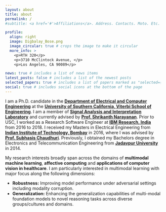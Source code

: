 ```yaml
---
layout: about
title: about
permalink: /
#subtitle: <a href='#'>Affiliations</a>. Address. Contacts. Moto. Etc.

profile:
  align: right
  image: Digbalay_Bose.png
  image_circular: true # crops the image to make it circular
  more_info: >
    <p>RTH 320</p>
    <p>3710 McClintock Avenue, </p>
    <p>Los Angeles, CA 90089</p>

news: true # includes a list of news items
latest_posts: false # includes a list of the newest posts
selected_papers: true # includes a list of papers marked as "selected={true}"
social: true # includes social icons at the bottom of the page
---
```


<p>
I am a Ph.D. candidate in the <a target="_blank" href="https://minghsiehece.usc.edu/"><b>Department of Electrical and Computer Engineering</b></a> at the <a target="_blank" href="https://viterbischool.usc.edu/"><strong>University of Southern California, Viterbi School of Engineering</strong></a>. I am a member of <a target="_blank" href="https://sail.usc.edu/"><strong>Signal Analysis and Interpretation Laboratory</strong></a> and currently advised by <a target="_blank" href="https://sail.usc.edu/people/shri.html"><strong>Prof. Shrikanth Narayanan</strong></a>. Prior to USC, I worked as a Research Software Engineer at <a target="_blank" href="https://research.ibm.com/labs/india/"><strong>IBM Research, India</strong></a> from 2016 to 2018. I received my Masters in Electrical Engineering from <a target="_blank" href="https://www.iitb.ac.in/"><strong>Indian Institute of Technology, Bombay</strong></a> in 2016, where I was advised by <a target="_blank" href="https://www.ee.iitb.ac.in/~sc/"><strong>Prof. Subhasis Chaudhuri</strong></a>. Previously, I obtained my Bachelors degree in Electronics and Telecommunication Engineering from <a target="_blank" href="http://www.jaduniv.edu.in/"><strong>Jadavpur University</strong></a> in 2014.
</p>


<p>
My research interests broadly span across the domains of <strong>multimodal machine learning</strong>, <strong>affective computing</strong> and <strong>applications of computer vision in healthcare</strong>. I am particularly interested in multimodal learning with major focus along the following dimensions:

<ul>
<li><strong>Robustness:</strong> Improving model performance under adversarial settings including modality corruption.</li>
<li><strong>Generalization:</strong> Enhancing the generalization capabilities of multi-modal foundation models to novel reasoning tasks across diverse groups/cultures and domains.</li>
</ul>
</p>


